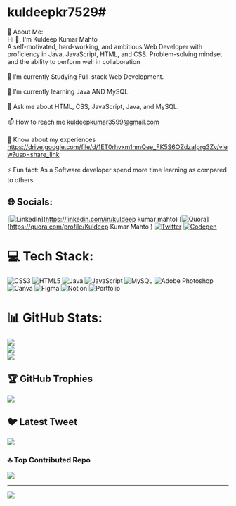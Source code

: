 # kuldeepkr7529# 

💫 About Me:<br>Hi 👋, I'm Kuldeep Kumar Mahto<br>A self-motivated, hard-working, and ambitious Web Developer with proficiency in Java, JavaScript, HTML, and CSS. Problem-solving mindset and the ability to perform well in collaboration<br><br>🔭 I’m currently Studying Full-stack Web Development.<br><br>🌱 I’m currently learning Java AND MySQL.<br><br>💬 Ask me about HTML, CSS, JavaScript, Java, and MySQL.<br><br>📫 How to reach me kuldeepkumar3599@gmail.com<br><br>📄 Know about my experiences https://drive.google.com/file/d/1ET0rhvxm1nmQee_FK5S6OZdzaIprg3Zv/view?usp=share_link<br><br>⚡ Fun fact: As a Software developer spend more time learning as compared to others.


## 🌐 Socials:
[![LinkedIn](https://img.shields.io/badge/LinkedIn-%230077B5.svg?logo=linkedin&logoColor=white)](https://linkedin.com/in/kuldeep kumar mahto) [![Quora](https://img.shields.io/badge/Quora-%23B92B27.svg?logo=Quora&logoColor=white)](https://quora.com/profile/Kuldeep Kumar Mahto ) [![Twitter](https://img.shields.io/badge/Twitter-%231DA1F2.svg?logo=Twitter&logoColor=white)](https://twitter.com/@kuldeep75293599) [![Codepen](https://img.shields.io/badge/Codepen-000000?style=for-the-badge&logo=codepen&logoColor=white)](https://codepen.io/@kuldeepkr7529) 

# 💻 Tech Stack:
![CSS3](https://img.shields.io/badge/css3-%231572B6.svg?style=for-the-badge&logo=css3&logoColor=white) ![HTML5](https://img.shields.io/badge/html5-%23E34F26.svg?style=for-the-badge&logo=html5&logoColor=white) ![Java](https://img.shields.io/badge/java-%23ED8B00.svg?style=for-the-badge&logo=java&logoColor=white) ![JavaScript](https://img.shields.io/badge/javascript-%23323330.svg?style=for-the-badge&logo=javascript&logoColor=%23F7DF1E) ![MySQL](https://img.shields.io/badge/mysql-%2300f.svg?style=for-the-badge&logo=mysql&logoColor=white) ![Adobe Photoshop](https://img.shields.io/badge/adobephotoshop-%2331A8FF.svg?style=for-the-badge&logo=adobephotoshop&logoColor=white) ![Canva](https://img.shields.io/badge/Canva-%2300C4CC.svg?style=for-the-badge&logo=Canva&logoColor=white) 	![Figma](https://img.shields.io/badge/figma-%23F24E1E.svg?style=for-the-badge&logo=figma&logoColor=white) ![Notion](https://img.shields.io/badge/Notion-%23000000.svg?style=for-the-badge&logo=notion&logoColor=white) ![Portfolio](https://img.shields.io/badge/Portfolio-%23000000.svg?style=for-the-badge&logo=firefox&logoColor=#FF7139)
# 📊 GitHub Stats:
![](https://github-readme-stats.vercel.app/api?username=kuldeepkr7529&theme=default&hide_border=false&include_all_commits=false&count_private=true)<br/>
![](https://github-readme-streak-stats.herokuapp.com/?user=kuldeepkr7529&theme=default&hide_border=false)<br/>
![](https://github-readme-stats.vercel.app/api/top-langs/?username=kuldeepkr7529&theme=default&hide_border=false&include_all_commits=false&count_private=true&layout=compact)

## 🏆 GitHub Trophies
![](https://github-profile-trophy.vercel.app/?username=kuldeepkr7529&theme=radical&no-frame=false&no-bg=true&margin-w=4)

## 🐦 Latest Tweet
[![](https://gtce.itsvg.in/api?username=@kuldeep75293599)](https://github.com/VishwaGauravIn/github-twitter-card-embed)

### 🔝 Top Contributed Repo
![](https://github-contributor-stats.vercel.app/api?username=kuldeepkr7529&limit=5&theme=matrix&combine_all_yearly_contributions=true)

---
[![](https://visitcount.itsvg.in/api?id=kuldeepkr7529&icon=0&color=12)](https://visitcount.itsvg.in)

<!-- Proudly created with GPRM ( https://gprm.itsvg.in ) -->
